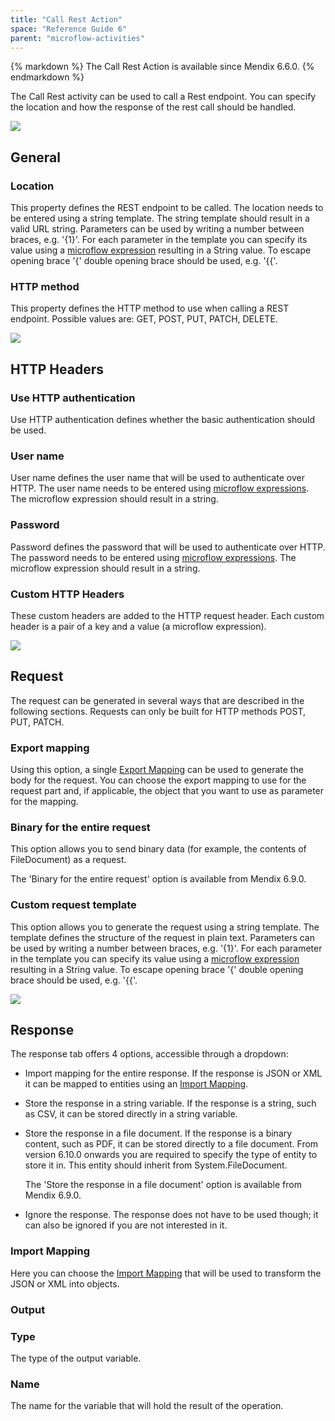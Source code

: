 ```yaml
---
title: "Call Rest Action"
space: "Reference Guide 6"
parent: "microflow-activities"
---
```



<div class="alert alert-info">{% markdown %}
The Call Rest Action is available since Mendix 6.6.0.
{% endmarkdown %}</div>

The Call Rest activity can be used to call a Rest endpoint. You can specify the location and how the response of the rest call should be handled.

![](attachments/19203256/19399080.png)

## General

### Location

This property defines the REST endpoint to be called. The location needs to be entered using a string template. The string template should result in a valid URL string. Parameters can be used by writing a number between braces, e.g. '{1}'. For each parameter in the template you can specify its value using a [microflow expression](microflow-expressions) resulting in a String value. To escape opening brace '{' double opening brace should be used, e.g. '&#123;&#123;'.

### HTTP method

This property defines the HTTP method to use when calling a REST endpoint. Possible values are: GET, POST, PUT, PATCH, DELETE.

![](attachments/19203256/19399093.png)

## HTTP Headers

### Use HTTP authentication

Use HTTP authentication defines whether the basic authentication should be used.

### User name

User name defines the user name that will be used to authenticate over HTTP. The user name needs to be entered using [microflow expressions](microflow-expressions). The microflow expression should result in a string.

### Password

Password defines the password that will be used to authenticate over HTTP. The password needs to be entered using [microflow expressions](microflow-expressions). The microflow expression should result in a string.

### Custom HTTP Headers

These custom headers are added to the HTTP request header. Each custom header is a pair of a key and a value (a microflow expression).

![](attachments/19203256/19399114.png)

## Request

The request can be generated in several ways that are described in the following sections. Requests can only be built for HTTP methods POST, PUT, PATCH.

### Export mapping

Using this option, a single [Export Mapping](export-mappings) can be used to generate the body for the request. You can choose the export mapping to use for the request part and, if applicable, the object that you want to use as parameter for the mapping.

### Binary for the entire request

This option allows you to send binary data (for example, the contents of FileDocument) as a request.

<div class="alert alert-info">
The 'Binary for the entire request' option is available from Mendix 6.9.0.
</div>

### Custom request template

This option allows you to generate the request using a string template. The template defines the structure of the request in plain text. Parameters can be used by writing a number between braces, e.g. '{1}'. For each parameter in the template you can specify its value using a [microflow expression](microflow-expressions) resulting in a String value. To escape opening brace '{' double opening brace should be used, e.g. '&#123;&#123;'.

![](attachments/19203256/19399084.png)

## Response

The response tab offers 4 options, accessible through a dropdown:

*   Import mapping for the entire response. If the response is JSON or XML it can be mapped to entities using an [Import Mapping](import-mappings). 
*   Store the response in a string variable. If the response is a string, such as CSV, it can be stored directly in a string variable.
*   Store the response in a file document. If the response is a binary content, such as PDF, it can be stored directly to a file document. From version 6.10.0 onwards you are required to specify the type of entity to store it in. This entity should inherit from System.FileDocument.

	<div class="alert alert-info">
    The 'Store the response in a file document' option is available from Mendix 6.9.0.
	</div>

*   Ignore the response. The response does not have to be used though; it can also be ignored if you are not interested in it.

### Import Mapping 

Here you can choose the [Import Mapping](import-mappings) that will be used to transform the JSON or XML into objects.

### Output

### Type

The type of the output variable.

### Name

The name for the variable that will hold the result of the operation.
